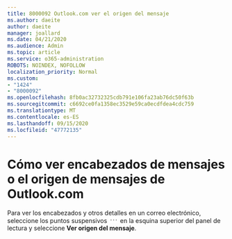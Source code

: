 ```yaml
---
title: 8000092 Outlook.com ver el origen del mensaje
ms.author: daeite
author: daeite
manager: joallard
ms.date: 04/21/2020
ms.audience: Admin
ms.topic: article
ms.service: o365-administration
ROBOTS: NOINDEX, NOFOLLOW
localization_priority: Normal
ms.custom:
- "1424"
- "8000092"
ms.openlocfilehash: 8fb0ac32732325cdb791e106fa23ab76dc50f63b
ms.sourcegitcommit: c6692ce0fa1358ec3529e59ca0ecdfdea4cdc759
ms.translationtype: MT
ms.contentlocale: es-ES
ms.lasthandoff: 09/15/2020
ms.locfileid: "47772135"
---
```

# <a name="how-to-view-outlookcom-message-headers-or-message-source"></a>Cómo ver encabezados de mensajes o el origen de mensajes de Outlook.com

Para ver los encabezados y otros detalles en un correo electrónico, seleccione los puntos suspensivos <img src='data:image/png;base64,iVBORw0KGgoAAAANSUhEUgAAABYAAAAPCAYAAADgbT9oAAAACXBIWXMAAA7EAAAOxAGVKw4bAAAAB3RJTUUH4wYLFhkF94QzeAAAAAd0RVh0QXV0aG9yAKmuzEgAAAAMdEVYdERlc2NyaXB0aW9uABMJISMAAAAKdEVYdENvcHlyaWdodACsD8w6AAAADnRFWHRDcmVhdGlvbiB0aW1lADX3DwkAAAAJdEVYdFNvZnR3YXJlAF1w/zoAAAALdEVYdERpc2NsYWltZXIAt8C0jwAAAAh0RVh0V2FybmluZwDAG+aHAAAAB3RFWHRTb3VyY2UA9f+D6wAAAAh0RVh0Q29tbWVudAD2zJa/AAAABnRFWHRUaXRsZQCo7tInAAAAL0lEQVQ4jWP8////fwYaACZaGDpq8HAzuKGhnqGhoR5DIaniNHMx42gGGTUYAwAAw6QRD6XFR1wAAAAASUVORK5CYII=' />
 en la esquina superior del panel de lectura y seleccione **Ver origen del mensaje**.